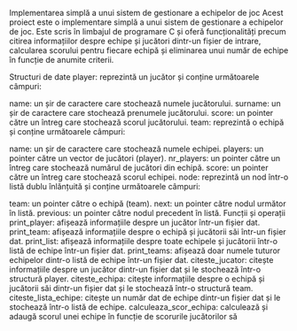 Implementarea simplă a unui sistem de gestionare a echipelor de joc
Acest proiect este o implementare simplă a unui sistem de gestionare a echipelor de joc. Este scris în limbajul de programare C și oferă funcționalități precum citirea informațiilor despre echipe și jucători dintr-un fișier de intrare, calcularea scorului pentru fiecare echipă și eliminarea unui număr de echipe în funcție de anumite criterii.

Structuri de date
player: reprezintă un jucător și conține următoarele câmpuri:

name: un șir de caractere care stochează numele jucătorului.
surname: un șir de caractere care stochează prenumele jucătorului.
score: un pointer către un întreg care stochează scorul jucătorului.
team: reprezintă o echipă și conține următoarele câmpuri:

name: un șir de caractere care stochează numele echipei.
players: un pointer către un vector de jucători (player).
nr_players: un pointer către un întreg care stochează numărul de jucători din echipă.
score: un pointer către un întreg care stochează scorul echipei.
node: reprezintă un nod într-o listă dublu înlănțuită și conține următoarele câmpuri:

team: un pointer către o echipă (team).
next: un pointer către nodul următor în listă.
previous: un pointer către nodul precedent în listă.
Funcții și operații
print_player: afișează informațiile despre un jucător într-un fișier dat.
print_team: afișează informațiile despre o echipă și jucătorii săi într-un fișier dat.
print_list: afișează informațiile despre toate echipele și jucătorii într-o listă de echipe într-un fișier dat.
print_teams: afișează doar numele tuturor echipelor dintr-o listă de echipe într-un fișier dat.
citeste_jucator: citește informațiile despre un jucător dintr-un fișier dat și le stochează într-o structură player.
citeste_echipa: citește informațiile despre o echipă și jucătorii săi dintr-un fișier dat și le stochează într-o structură team.
citeste_lista_echipe: citește un număr dat de echipe dintr-un fișier dat și le stochează într-o listă de echipe.
calculeaza_scor_echipa: calculează și adaugă scorul unei echipe în funcție de scorurile jucătorilor să
